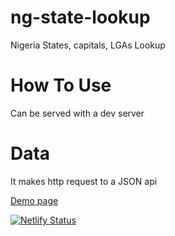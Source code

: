 # ng-state-lookup
Nigeria States, capitals, LGAs Lookup


# How To Use
Can be served with a dev server

# Data
It makes http request to a JSON api


<a href="https://ngstates.netlify.app" target="_blank">Demo page</a>

[![Netlify Status](https://api.netlify.com/api/v1/badges/a449eeb7-837b-41ba-9978-c32375569b02/deploy-status)](https://app.netlify.com/sites/ngstates/deploys)
